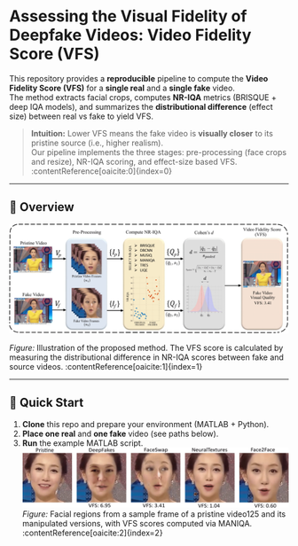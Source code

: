 # Assessing the Visual Fidelity of Deepfake Videos: Video Fidelity Score (VFS) 

This repository provides a **reproducible** pipeline to compute the **Video Fidelity Score (VFS)** for a **single real** and a **single fake** video.  
The method extracts facial crops, computes **NR-IQA** metrics (BRISQUE + deep IQA models), and summarizes the **distributional difference** (effect size) between real vs fake to yield VFS.

> **Intuition:** Lower VFS means the fake video is **visually closer** to its pristine source (i.e., higher realism).  
> Our pipeline implements the three stages: pre-processing (face crops and resize), NR-IQA scoring, and effect-size based VFS. :contentReference[oaicite:0]{index=0}

---
## 📌 Overview

![VFS pipeline](assets/Proposed_Diagram.png)

*Figure:* Illustration of the proposed method. The VFS score is calculated by measuring the distributional difference in NR-IQA scores between fake and source videos. :contentReference[oaicite:1]{index=1}

---

## 🚀 Quick Start

1. **Clone** this repo and prepare your environment (MATLAB + Python).  
2. **Place one real** and **one fake** video (see paths below).  
3. **Run** the example MATLAB script.
![VFS MANIQA of Video125](assets/video_125_maniqa_VFS.png)
*Figure:* Facial regions from a sample frame of a pristine video125 and its manipulated versions, with VFS scores computed via MANIQA. :contentReference[oaicite:2]{index=2}
